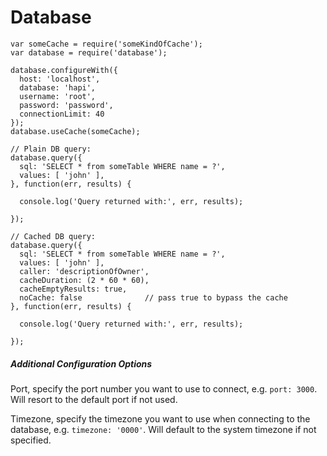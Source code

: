 
# Database

```
var someCache = require('someKindOfCache');
var database = require('database');

database.configureWith({
  host: 'localhost',
  database: 'hapi',
  username: 'root',
  password: 'password',
  connectionLimit: 40
});
database.useCache(someCache);

// Plain DB query:
database.query({
  sql: 'SELECT * from someTable WHERE name = ?',
  values: [ 'john' ],
}, function(err, results) {

  console.log('Query returned with:', err, results);

});

// Cached DB query:
database.query({
  sql: 'SELECT * from someTable WHERE name = ?',
  values: [ 'john' ],
  caller: 'descriptionOfOwner',
  cacheDuration: (2 * 60 * 60),
  cacheEmptyResults: true,
  noCache: false              // pass true to bypass the cache
}, function(err, results) {

  console.log('Query returned with:', err, results);

});
```

##### Additional Configuration Options

Port, specify the port number you want to use to connect, e.g. `port: 3000`. Will resort to the default port if not used.

Timezone, specify the timezone you want to use when connecting to the database, e.g. `timezone: '0000'`. Will default to the system timezone if not specified.
